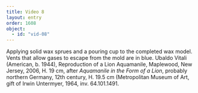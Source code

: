 ```yaml
---
title: Video 8
layout: entry
order: 1608
object:
  - id: "vid-08"
---
```


Applying solid wax sprues and a pouring cup to the completed wax model. Vents that allow gases to escape from the mold are in blue. Ubaldo Vitali (American, b. 1944), Reproduction of a Lion Aquamanile, Maplewood, New Jersey, 2006, H. 19 cm, after *Aquamanile in the Form of a Lion*, probably northern Germany, 12th century, H. 19.5 cm (Metropolitan Museum of Art, gift of Irwin Untermyer, 1964, inv. 64.101.1491.
